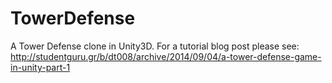 TowerDefense
============

A Tower Defense clone in Unity3D. For a tutorial blog post please see: http://studentguru.gr/b/dt008/archive/2014/09/04/a-tower-defense-game-in-unity-part-1
